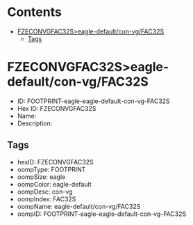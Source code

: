 



Contents
========

* [FZECONVGFAC32S>eagle-default/con-vg/FAC32S](#fzeconvgfac32seagle-defaultcon-vgfac32s)
	* [Tags](#tags)

# FZECONVGFAC32S>eagle-default/con-vg/FAC32S

- ID: FOOTPRINT-eagle-eagle-default-con-vg-FAC32S
- Hex ID: FZECONVGFAC32S
- Name: 
- Description: 

## Tags

- hexID: FZECONVGFAC32S
- oompType: FOOTPRINT
- oompSize: eagle
- oompColor: eagle-default
- oompDesc: con-vg
- oompIndex: FAC32S
- oompName: eagle-default/con-vg/FAC32S
- oompID: FOOTPRINT-eagle-eagle-default-con-vg-FAC32S
